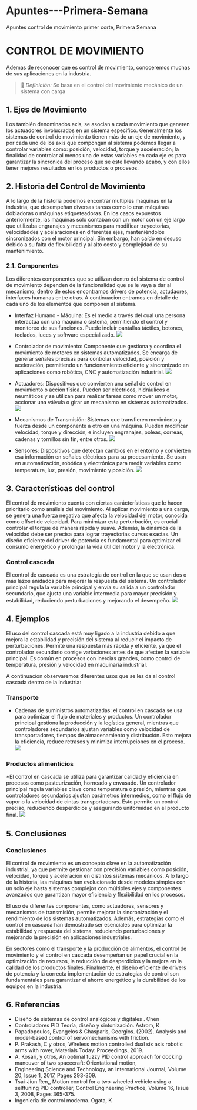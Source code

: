 # Apuntes---Primera-Semana
Apuntes control de movimiento primer corte, Primera Semana
# CONTROL DE MOVIMIENTO
Ademas de reconocer que es control de movimiento, conoceremos muchas de sus aplicaciones en la industria.
>🔑 *Definición:* Se basa en el control del movimiento mecánico de un sistema con carga

## 1. Ejes de Movimiento
Los también denominados axis, se asocian a cada movimiento que generen los actuadores involucrados en un sistema especifico. Generalmente los sistemas de control de movimiento tienen más de un eje de movimiento, y por cada uno de los axis que compongan al sistema podemos llegar a controlar variables como: posición, velocidad, torque y asceleración; la finalidad de controlar al menos una de estas variables en cada eje es para garantizar la sincronica del proceso que se este llevando acabo, y con ellos tener mejores resultados en los productos o procesos. 

## 2. Historia del Control de Movimiento

A lo largo de la historia podemos encontrar multiples maquinas en la industria, que desempeñan diversas tareas como lo eran máquinas dobladoras o máquinas etiqueteadoras. En los casos expuestos anteriormente, las máquinas solo contaban con un motor con un eje largo que utilizaba engranajes y mecanismos para modificar trayectorias, velocidaddes y acelaraciones en diferentes ejes, manteniéndolos sincronizados con el motor principal. Sin embargo, han caído en desuso debido a su falta de flexibilidad y al alto costo y complejidad de su mantenimiento.

### 2.1. Componentes

Los diferentes componentes que se utilizan dentro del sistema de control de movimiento dependen de la funcionalidad que se le vaya a dar al mecanismo; dentro de estos encontramos drivers de potencia, actudaores, interfaces humanas entre otras. A continuacion entramos en detalle de cada uno de los elementos que componen al sistema.

* Interfaz Humano - Máquina: Es el medio a través del cual una persona interactúa con una máquina o sistema, permitiendo el control y monitoreo de sus funciones. Puede incluir pantallas táctiles, botones, teclados, luces y software especializado. ![](https://github.com/MariaFernandaOrtiz-111449/Apuntes---Primera-Semana/blob/e9fa32c35e96e5ddc59e32fea7918aa31ce8db29/HMI.png)

* Controlador de movimiento: Componente que gestiona y coordina el movimiento de motores en sistemas automatizados. Se encarga de generar señales precisas para controlar velocidad, posición y aceleración, permitiendo un funcionamiento eficiente y sincronizado en aplicaciones como robótica, CNC y automatización industrial. ![](https://github.com/MariaFernandaOrtiz-111449/Apuntes---Primera-Semana/blob/3029c00e61f50720e01463f7931400106c433b29/Controlador%20de%20movimiento.png)

* Actuadores: Dispositivos que convierten una señal de control en movimiento o acción física. Pueden ser eléctricos, hidráulicos o neumáticos y se utilizan para realizar tareas como mover un motor, accionar una válvula o girar un mecanismo en sistemas automatizados. ![](https://github.com/MariaFernandaOrtiz-111449/Apuntes---Primera-Semana/blob/3829a7559e04368c8e27dfcec81313c58c7d80d1/Actuadores.png)

* Mecanismos de Transmisión: Sistemas que transfieren movimiento y fuerza desde un componente a otro en una máquina. Pueden modificar velocidad, torque y dirección, e incluyen engranajes, poleas, correas, cadenas y tornillos sin fin, entre otros. ![](https://github.com/MariaFernandaOrtiz-111449/Apuntes---Primera-Semana/blob/9e45b3b50aa59837af4a97075f572527abd2a27b/Mecanismos%20de%20transmisi%C3%B3n.png)

* Sensores: Dispositivos que detectan cambios en el entorno y convierten esa información en señales eléctricas para su procesamiento. Se usan en automatización, robótica y electrónica para medir variables como temperatura, luz, presión, movimiento y posición. ![](https://github.com/MariaFernandaOrtiz-111449/Apuntes---Primera-Semana/blob/555801acae4a65de19998b7531878791a79b358c/Sensores.png)
  
## 3. Características del control

El control de movimiento cuenta con ciertas carácterísticas que le hacen prioritario como análisis del movimiento. Al aplicar movimiento a una carga, se genera una fuerza negativa que afecta la velocidad del motor, conocida como offset de velocidad. Para minimizar esta perturbación, es crucial controlar el torque de manera rápida y suave. Además, la dinámica de la velocidad debe ser precisa para lograr trayectorias curvas exactas. Un diseño eficiente del driver de potencia es fundamental para optimizar el consumo energético y prolongar la vida útil del motor y la electrónica.

### Control cascada

El control de cascada es una estrategia de control en la que se usan dos o más lazos anidados para mejorar la respuesta del sistema. Un controlador principal regula la variable principal y envía su salida a un controlador secundario, que ajusta una variable intermedia para mayor precisión y estabilidad, reduciendo perturbaciones y mejorando el desempeño. ![](https://github.com/MariaFernandaOrtiz-111449/Apuntes---Primera-Semana/blob/bf72f46053468b2583775e90e2e437547f8ffdb6/Control%20cascada.png)

## 4. Ejemplos

El uso del control cascada está muy ligado a la industria debido a que mejora la estabilidad y precisión del sistema al reducir el impacto de perturbaciones. Permite una respuesta más rápida y eficiente, ya que el controlador secundario corrige variaciones antes de que afecten la variable principal. Es común en procesos con inercias grandes, como control de temperatura, presión y velocidad en maquinaria industrial.

A continuación observaremos diferentes usos que se les da al control cascada dentro de la industria:

### Transporte
* Cadenas de suministros automatizadas: el control en cascada se usa para optimizar el flujo de materiales y productos. Un controlador principal gestiona la producción y la logística general, mientras que controladores secundarios ajustan variables como velocidad de transportadores, tiempos de almacenamiento y distribución. Esto mejora la eficiencia, reduce retrasos y minimiza interrupciones en el proceso.
  ![](https://github.com/MariaFernandaOrtiz-111449/Apuntes---Primera-Semana/blob/c249450fa8e7f916ab7f95022005b6a2cf6859f4/Cadenas%20de%20suministros%20automatizadas.png)

### Productos alimenticios
*El control en cascada se utiliza para garantizar calidad y eficiencia en procesos como pasteurización, horneado y envasado. Un controlador principal regula variables clave como temperatura o presión, mientras que controladores secundarios ajustan parámetros intermedios, como el flujo de vapor o la velocidad de cintas transportadoras. Esto permite un control preciso, reduciendo desperdicios y asegurando uniformidad en el producto final. ![](https://github.com/MariaFernandaOrtiz-111449/Apuntes---Primera-Semana/blob/6c901d9f31ec990dc44e4ad16ff26a2e00df5915/Productos%20Alimenticios.png)

## 5. Conclusiones

### Conclusiones  

El control de movimiento es un concepto clave en la automatización industrial, ya que permite gestionar con precisión variables como posición, velocidad, torque y aceleración en distintos sistemas mecánicos. A lo largo de la historia, las máquinas han evolucionado desde modelos simples con un solo eje hasta sistemas complejos con múltiples ejes y componentes avanzados que garantizan mayor eficiencia y flexibilidad en los procesos.  

El uso de diferentes componentes, como actuadores, sensores y mecanismos de transmisión, permite mejorar la sincronización y el rendimiento de los sistemas automatizados. Además, estrategias como el control en cascada han demostrado ser esenciales para optimizar la estabilidad y respuesta del sistema, reduciendo perturbaciones y mejorando la precisión en aplicaciones industriales.  

En sectores como el transporte y la producción de alimentos, el control de movimiento y el control en cascada desempeñan un papel crucial en la optimización de recursos, la reducción de desperdicios y la mejora en la calidad de los productos finales. Finalmente, el diseño eficiente de drivers de potencia y la correcta implementación de estrategias de control son fundamentales para garantizar el ahorro energético y la durabilidad de los equipos en la industria.

## 6. Referencias

* Diseño de sistemas de control analógicos y digitales . Chen
* Controladores PID Teoría, diseño y sintonización. Astrom, K
* Papadopoulos, Evangelos & Chasparis, Georgios. (2002). Analysis and
model-based control of servomechanisms with friction.
* P. Prakash, C y otros, Wireless motion controlled dual six axis robotic arms
with rover, Materials Today: Proceedings, 2019.
* A. Kosari, y otros, An optimal fuzzy PID control approach for docking
maneuver of two spacecraft: Orientational motion,
* Engineering Science and Technology, an International Journal, Volume 20,
Issue 1, 2017, Pages 293-309.
* Tsai-Jiun Ren,, Motion control for a two-wheeled vehicle using a selftuning PID controller, Control Engineering Practice, Volume 16, Issue 3,
2008, Pages 365-375.
* Ingeniería de control moderna. Ogata, K
